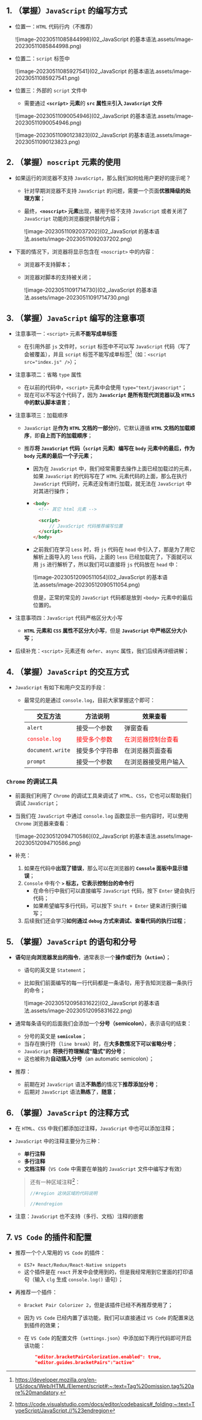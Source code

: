 ## 1. （掌握）`JavaScript` 的编写方式

- 位置一：`HTML` 代码行内（不推荐）

  ![image-20230511085844998](02_JavaScript 的基本语法.assets/image-20230511085844998.png)

- 位置二：`script` 标签中

  ![image-20230511085927541](02_JavaScript 的基本语法.assets/image-20230511085927541.png)

- 位置三：外部的 `script` 文件中
  - 需要通过 **`<script>` 元素**的 **`src` 属性**来**引入 `JavaScript` 文件**

  ![image-20230511090054946](02_JavaScript 的基本语法.assets/image-20230511090054946.png)

  ![image-20230511090123823](02_JavaScript 的基本语法.assets/image-20230511090123823.png)

## 2. （掌握）`noscript` 元素的使用

- 如果运行的浏览器不支持 `JavaScript`，那么我们如何给用户更好的提示呢？

  - 针对早期浏览器不支持 `JavaScript` 的问题，需要一个页面**优雅降级的处理方案**；

  - 最终，**`<noscript>` 元素**出现，被用于给不支持 `JavaScript` 或者关闭了 `JavaScript` 功能的浏览器提供替代内容；

    ![image-20230511092037202](02_JavaScript 的基本语法.assets/image-20230511092037202.png)

- 下面的情况下，浏览器将显示包含在 `<noscript>` 中的内容：

  - 浏览器不支持脚本；

  - 浏览器对脚本的支持被关闭；

    ![image-20230511091714730](02_JavaScript 的基本语法.assets/image-20230511091714730.png)


## 3. （掌握）`JavaScript` 编写的注意事项

- 注意事项一：`<script>` 元素**不能写成单标签**
  - 在引用外部 `js` 文件时，`script` 标签中不可以写 `JavaScript` 代码（写了会被覆盖），并且 `script` 标签不能写成单标签[^1]（如：`<script src="index.js" />`）；
  
- 注意事项二：省略 `type` 属性

  - 在以前的代码中，`<script>` 元素中会使用 `type="text/javascript"`；
  - 现在可以不写这个代码了，因为 **`JavaScript` 是所有现代浏览器以及 `HTML5` 中的默认脚本语言**；

- 注意事项三：加载顺序

  - `JavaScript` 是**作为 `HTML` 文档的一部分**的，它默认遵循 **`HTML` 文档的加载顺序**，即**自上而下的加载顺序**；

  - 推荐**将 `JavaScript` 代码（`script` 元素）编写在 `body` 元素中的最后，作为 `body` 元素的最后一个子元素**；

    - 因为在 `JavaScript` 中，我们经常需要去操作上面已经加载过的元素，如果 `JavaScript` 的代码写在了 `HTML` 元素代码的上面，那么在执行 `JavaScript` 代码时，元素还没有进行加载，就无法在 `JavaScript` 中对其进行操作；

    - ```html
      <body>
        <!-- 其它 html 元素 -->
        
        <script>
        	// JavaScript 代码推荐编写位置
        </script>  
      </body>
      ```

    - 之前我们在学习 `Less` 时，将 `js` 代码在 `head` 中引入了，那是为了用它解析上面导入的 `less` 代码，上面的 `less` 已经加载完了，下面就可以用 `js` 进行解析了，所以我们可以直接将 `js` 代码放在 `head` 中：

      ![image-20230512090511054](02_JavaScript 的基本语法.assets/image-20230512090511054.png)

      但是，正常的常见的 `JavaScript` 代码都是放到 `<body>` 元素中的最后位置的。

- 注意事项四：`JavaScript` 代码严格区分大小写

  - **`HTML` 元素和 `CSS` 属性不区分大小写**，但是 **`JavaScript` 中严格区分大小写**；

- 后续补充：`<script>` 元素还有 `defer`、`async` 属性，我们后续再详细讲解；

## 4. （掌握）`JavaScript` 的交互方式

- `JavaScript` 有如下和用户交互的手段：

  - 最常见的是通过 `console.log`，目前大家掌握这个即可：

    | 交互方法                                       | 方法说明                                      | 效果查看                                            |
    | ---------------------------------------------- | --------------------------------------------- | --------------------------------------------------- |
    | `alert`                                        | 接受一个参数                                  | 弹窗查看                                            |
    | <span style="color: red;">`console.log`</span> | <span style="color: red;">接受多个参数</span> | <span style="color: red;">在浏览器控制台查看</span> |
    | `document.write`                               | 接受多个字符串                                | 在浏览器页面查看                                    |
    | `prompt`                                       | 接受一个参数                                  | 在浏览器接受用户输入                                |

### `Chrome` 的调试工具

- 前面我们利用了 `Chrome` 的调试工具来调试了 `HTML`、`CSS`，它也可以帮助我们调试 `JavaScript`；

- 当我们在 `JavaScript` 中通过 `console.log` 函数显示一些内容时，可以使用 `Chrome` 浏览器来查看：

  ![image-20230512094710586](02_JavaScript 的基本语法.assets/image-20230512094710586.png)

- 补充：

  1. 如果在代码中**出现了错误**，那么可以在浏览器的 **`Console` 面板中显示错误**；
  2. `Console` 中有个 **`>` 标志，它表示控制台的命令行**
     - 在命令行中我们可以直接编写 `JavaScript` 代码，按下 `Enter` 键会执行代码；
     - 如果希望编写多行代码，可以按下 `Shift + Enter` 键来进行换行编写；
  3. 后续我们还会学习**如何通过 `debug` 方式来调试、查看代码的执行过程**；

## 5. （掌握）`JavaScript` 的语句和分号

- **语句**是**向浏览器发出的指令**，通常表示一个**操作或行为（`Action`）**；

  - 语句的英文是 `Statement`；

  - 比如我们前面编写的每一行代码都是一条语句，用于告知浏览器一条执行的命令；

    ![image-20230512095831622](02_JavaScript 的基本语法.assets/image-20230512095831622.png)

- 通常每条语句的后面我们会添加一个**分号（semicolon）**，表示语句的结束：

  - 分号的英文是 **`semicolon`**；
  - 当存在换行符（`line break`）时，在**大多数情况下可以省略分号**；
  - `JavaScript` **将换行符理解成“隐式”的分号**；
  - 这也被称为**自动插入分号**（an automatic semicolon）；

- 推荐：

  - 前期在对 `JavaScript` 语法**不熟悉**的情况下**推荐添加分号**；
  - 后期对 `JavaScript` 语法**熟练**了，**随意**；

## 6. （掌握）`JavaScript` 的注释方式

- 在 `HTML`、`CSS` 中我们都添加过注释，`JavaScript` 中也可以添加注释；

- `JavaScript` 中的注释主要分为三种：

  - **单行注释**
  - **多行注释**
  - **文档注释**（`VS Code` 中需要在单独的 `JavaScript` 文件中编写才有效）

  > 还有一种区域注释[^2]：
  >
  > ```js
  > //#region 这块区域的代码说明
  > 
  > //#endregion
  > ```

- 注意：`JavaScript` 也不支持（多行、文档）注释的嵌套

## 7. `VS Code` 的插件和配置

- 推荐一个个人常用的 `VS Code` 的插件：

  - `ES7+ React/Redux/React-Native snippets`
  - 这个插件是在 `react` 开发中会使用到的，但是我经常用到它里面的打印语句（输入 `clg` 生成 `console.log()` 语句）；

- 再推荐一个插件：

  - `Bracket Pair Colorizer 2`，但是该插件已经不再推荐使用了；

  - 因为 `VS Code` 已经内置了该功能，我们可以直接通过 `VS Code` 的配置来达到插件的效果；

  - 在 `VS Code` 的配置文件（`settings.json`）中添加如下两行代码即可开启该功能：

    ```json
        "editor.bracketPairColorization.enabled": true,
        "editor.guides.bracketPairs":"active"
    ```







[^1]: https://developer.mozilla.org/en-US/docs/Web/HTML/Element/script#:~:text=Tag%20omission,tag%20are%20mandatory.
[^2]: https://code.visualstudio.com/docs/editor/codebasics#_folding:~:text=TypeScript/JavaScript,//%23endregion
